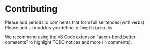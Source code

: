 # Contributing

Please add periods to comments that form full sentences (with verbs).
Please add all modules you define to `CompileLater.hs`.

We recommend using the VS Code extension "aaron-bond.better-comments"
to highlight TODO notices and more (in comments).
